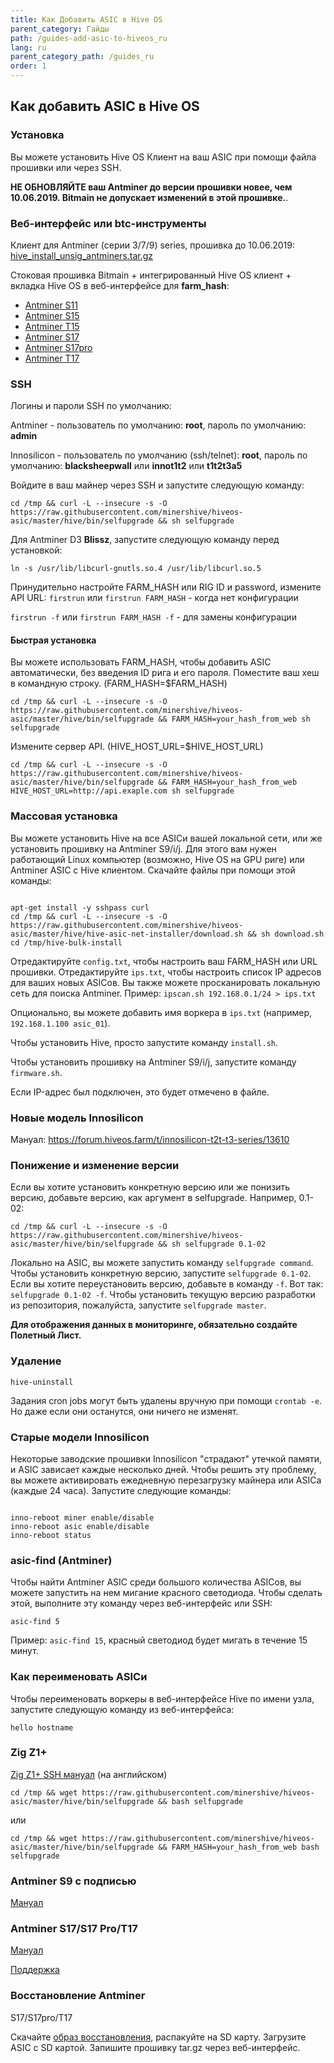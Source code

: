 ```yaml
---
title: Как Добавить ASIC в Hive OS
parent_category: Гайды
path: /guides-add-asic-to-hiveos_ru
lang: ru
parent_category_path: /guides_ru
order: 1
---
```


## Как добавить ASIC в Hive OS
### Установка
Вы можете установить Hive OS Клиент на ваш ASIC при помощи файла прошивки или через SSH.

**НЕ ОБНОВЛЯЙТЕ ваш Antminer до версии прошивки новее, чем 10.06.2019. Bitmain не допускает изменений в этой прошивке.**.

### Веб-интерфейс или btc-инструменты
Клиент для Antminer (серии 3/7/9) series, прошивка до 10.06.2019:
<a href="http://download.hiveos.farm/asic/repo/unsig/hive_install_unsig_antminers.tar.gz">hive_install_unsig_antminers.tar.gz</a>

Стоковая прошивка Bitmain + интегрированный Hive OS клиент + вкладка Hive OS в веб-интерфейсе для **farm_hash**:
- <a href="http://download.hiveos.farm/asic/repo/unsig/S11-hive.tar.gz">Antminer S11</a>
- <a href="http://download.hiveos.farm/asic/repo/unsig/S15-hive.tar.gz">Antminer S15</a>
- <a href="http://download.hiveos.farm/asic/repo/unsig/T15-hive.tar.gz">Antminer T15</a>
- <a href="http://download.hiveos.farm/asic/repo/unsig/S17-hive.tar.gz">Antminer S17</a>
- <a href="http://download.hiveos.farm/asic/repo/unsig/S17pro-hive.tar.gz">Antminer S17pro</a>
- <a href="http://download.hiveos.farm/asic/repo/unsig/T17-hive.tar.gz">Antminer T17</a>

### SSH
Логины и пароли SSH по умолчанию:

Antminer - пользователь по умолчанию: **root**, пароль по умолчанию: **admin**

Innosilicon - пользователь по умолчанию (ssh/telnet): **root**, пароль по умолчанию: **blacksheepwall** или **innot1t2** или **t1t2t3a5**

Войдите в ваш майнер через SSH и запустите следующую команду:

`cd /tmp && curl -L --insecure -s -O https://raw.githubusercontent.com/minershive/hiveos-asic/master/hive/bin/selfupgrade && sh selfupgrade`

Для Antminer D3 **Blissz**, запустите следующую команду перед установкой:

`ln -s /usr/lib/libcurl-gnutls.so.4 /usr/lib/libcurl.so.5`

Принудительно настройте FARM_HASH или RIG ID и password, измените API URL:
`firstrun` или `firstrun FARM_HASH` - когда нет конфигурации

`firstrun -f` или `firstrun FARM_HASH -f` - для замены конфигурации

#### Быстрая установка
Вы можете использовать FARM_HASH, чтобы добавить ASIC автоматически, без введения ID рига и его пароля. Поместите ваш хеш в командную строку. (FARM_HASH=$FARM_HASH)

`cd /tmp && curl -L --insecure -s -O https://raw.githubusercontent.com/minershive/hiveos-asic/master/hive/bin/selfupgrade && FARM_HASH=your_hash_from_web sh selfupgrade`

Измените сервер API. (HIVE_HOST_URL=$HIVE_HOST_URL)

`cd /tmp && curl -L --insecure -s -O https://raw.githubusercontent.com/minershive/hiveos-asic/master/hive/bin/selfupgrade && FARM_HASH=your_hash_from_web HIVE_HOST_URL=http://api.exaple.com sh selfupgrade`

### Массовая установка
Вы можете установить Hive на все ASICи вашей локальной сети, или же установить прошивку на Antminer S9/i/j. Для этого вам нужен работающий Linux компьютер (возможно, Hive OS на GPU риге) или Antminer ASIC с Hive клиентом. Скачайте файлы при помощи этой команды:

<pre><code>
apt-get install -y sshpass curl
cd /tmp && curl -L --insecure -s -O https://raw.githubusercontent.com/minershive/hiveos-asic/master/hive/hive-asic-net-installer/download.sh && sh download.sh
cd /tmp/hive-bulk-install
</code></pre>

Отредактируйте `config.txt`, чтобы настроить ваш FARM_HASH или URL прошивки. Отредактируйте `ips.txt`, чтобы настроить список IP адресов для ваших новых ASICов. Вы также можете просканировать локальную сеть для поиска Antminer. Пример: `ipscan.sh 192.168.0.1/24 > ips.txt`

Опционально, вы можете добавить имя воркера в `ips.txt` (например, `192.168.1.100 asic_01`).

Чтобы установить Hive, просто запустите команду `install.sh`.

Чтобы установить прошивку на Antminer S9/i/j, запустите команду `firmware.sh`.

Если IP-адрес был подключен, это будет отмечено в файле.

### Новые модель Innosilicon
Мануал: https://forum.hiveos.farm/t/innosilicon-t2t-t3-series/13610

### Понижение и изменение версии
Если вы хотите установить конкретную версию или же понизить версию, добавьте версию, как аргумент в selfupgrade. Например, 0.1-02:

`cd /tmp && curl -L --insecure -s -O https://raw.githubusercontent.com/minershive/hiveos-asic/master/hive/bin/selfupgrade && sh selfupgrade 0.1-02`

Локально на ASIC, вы можете запустить команду `selfupgrade command`. Чтобы установить конкретную версию, запустите `selfupgrade 0.1-02`. Если вы хотите переустановить версию, добавьте в команду `-f`. Вот так: `selfupgrade 0.1-02 -f`. Чтобы установить текущую версию разработки из репозитория, пожалуйста, запустите `selfupgrade master`.

**Для отображения данных в мониторинге, обязательно создайте Полетный Лист.**

### Удаление
`hive-uninstall`

Задания cron jobs могут быть удалены вручную при помощи `crontab -e`. Но даже если они останутся, они ничего не изменят.

### Старые модели Innosilicon
Некоторые заводские прошивки Innosilicon "страдают" утечкой памяти, и ASIC зависает каждые несколько дней. Чтобы решить эту проблему, вы можете активировать ежедневную перезагрузку майнера или ASICа (каждые 24 часа). Запустите следующие команды:

<pre><code>
inno-reboot miner enable/disable
inno-reboot asic enable/disable
inno-reboot status
</code></pre>

### asic-find (Antminer)
Чтобы найти Antminer ASIC среди большого количества ASICов, вы можете запустить на нем мигание красного светодиода. Чтобы сделать этой, выполните эту команду через веб-интерфейс или SSH:

`asic-find 5`

Пример: `asic-find 15`, красный светодиод будет мигать в течение 15 минут.

### Как переименовать ASICи
Чтобы переименовать воркеры в веб-интерфейсе Hive по имени узла, запустите следующую команду из веб-интерфейса:

`hello hostname`

### Zig Z1+
<a href="https://github.com/minershive/hiveos-asic/blob/master/hive/share/zig/README.md">Zig Z1+ SSH мануал</a> (на английском)

`cd /tmp && wget https://raw.githubusercontent.com/minershive/hiveos-asic/master/hive/bin/selfupgrade && bash selfupgrade`

или

`cd /tmp && wget https://raw.githubusercontent.com/minershive/hiveos-asic/master/hive/bin/selfupgrade && FARM_HASH=your_hash_from_web bash selfupgrade`

### Antminer S9 с подписью
<a href="https://forum.hiveos.farm/t/antminer-s9-signed/12466">Мануал</a>

### Antminer S17/S17 Pro/T17

<a href="https://forum.hiveos.farm/t/antminer-s17-t17/12415">Мануал</a>

<a href="bee@hiveos.farm">Поддержка</a>

### Восстановление Antminer
S17/S17pro/T17

Скачайте <a href="http://download.hiveos.farm/asic/repo/t17-s17/recovery_sd/t17_rec.zip">образ восстановления</a>, распакуйте на SD карту. Загрузите ASIC с SD картой. Запишите прошивку tar.gz через веб-интерфейс.
